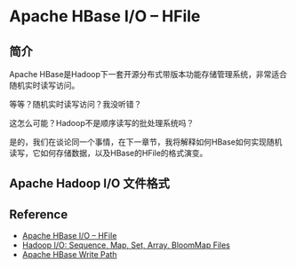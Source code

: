 # Apache HBase I/O – HFile
## 简介
Apache HBase是Hadoop下一套开源分布式带版本功能存储管理系统，非常适合随机实时读写访问。

等等？随机实时读写访问？我没听错？

这怎么可能？Hadoop不是顺序读写的批处理系统吗？

是的，我们在谈论同一个事情，在下一章节，我将解释如何HBase如何实现随机读写，它如何存储数据，以及HBase的HFile的格式演变。
## Apache Hadoop I/O 文件格式

## Reference
- [Apache HBase I/O – HFile](https://blog.cloudera.com/apache-hbase-i-o-hfile/)
- [Hadoop I/O: Sequence, Map, Set, Array, BloomMap Files](https://clouderatemp.wpengine.com/blog/2011/01/hadoop-io-sequence-map-set-array-bloommap-files/)
- [Apache HBase Write Path](https://clouderatemp.wpengine.com/blog/2012/06/hbase-write-path/)